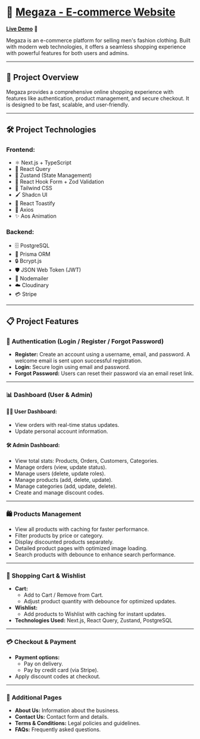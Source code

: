 # 🛒 [Megaza - E-commerce Website](https://megaza-store.vercel.app/)

**[Live Demo](https://megaza-store.vercel.app/)** 🚀  

Megaza is an e-commerce platform for selling men's fashion clothing. Built with modern web technologies, it offers a seamless shopping experience with powerful features for both users and admins.

---

## 🚀 Project Overview

Megaza provides a comprehensive online shopping experience with features like authentication, product management, and secure checkout. It is designed to be fast, scalable, and user-friendly.

---

## 🛠️ Project Technologies

### **Frontend:**
- ⚛️ Next.js + TypeScript  
- 🔄 React Query  
- 🐻 Zustand (State Management)  
- 📝 React Hook Form + Zod Validation  
- 🎨 Tailwind CSS  
- 🖌️ Shadcn UI  
- 🔔 React Toastify  
- 📡 Axios  
- ✨ Aos Animation  

### **Backend:**
- 🗄️ PostgreSQL  
- 🌿 Prisma ORM  
- 🔒 Bcrypt.js  
- 🛡️ JSON Web Token (JWT)  
- 📧 Nodemailer  
- ☁️ Cloudinary  
- 💳 Stripe  

---

## 📋 Project Features

### 🔑 **Authentication (Login / Register / Forgot Password)**
- **Register:** Create an account using a username, email, and password. A welcome email is sent upon successful registration.  
- **Login:** Secure login using email and password.  
- **Forgot Password:** Users can reset their password via an email reset link.  

---

### 📊 **Dashboard (User & Admin)**

#### 🧍‍♂️ **User Dashboard:**
- View orders with real-time status updates.  
- Update personal account information.  

#### 🛠️ **Admin Dashboard:**
- View total stats: Products, Orders, Customers, Categories.  
- Manage orders (view, update status).  
- Manage users (delete, update roles).  
- Manage products (add, delete, update).  
- Manage categories (add, update, delete).  
- Create and manage discount codes.  

---

### 🛍️ **Products Management**
- View all products with caching for faster performance.  
- Filter products by price or category.  
- Display discounted products separately.  
- Detailed product pages with optimized image loading.  
- Search products with debounce to enhance search performance.  

---

### 🛒 **Shopping Cart & Wishlist**
- **Cart:**
  - Add to Cart / Remove from Cart.  
  - Adjust product quantity with debounce for optimized updates.  
- **Wishlist:**
  - Add products to Wishlist with caching for instant updates.  
- **Technologies Used:** Next.js, React Query, Zustand, PostgreSQL  

---

### 💳 **Checkout & Payment**
- **Payment options:**
  - Pay on delivery.  
  - Pay by credit card (via Stripe).  
- Apply discount codes at checkout.  

---

### 📄 **Additional Pages**
- **About Us:** Information about the business.  
- **Contact Us:** Contact form and details.  
- **Terms & Conditions:** Legal policies and guidelines.  
- **FAQs:** Frequently asked questions.  
